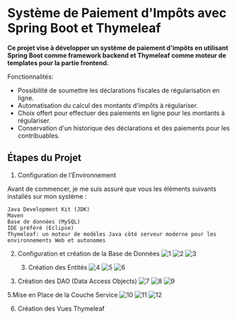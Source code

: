 # Système de Paiement d'Impôts avec Spring Boot et Thymeleaf

**Ce projet vise à développer un système de paiement d'impôts en utilisant Spring Boot comme framework backend et Thymeleaf comme moteur de templates pour la partie frontend.**

Fonctionnalités:
- Possibilité de soumettre les déclarations fiscales de régularisation en ligne.
- Automatisation du calcul des montants d'impôts à régulariser.
- Choix offert pour effectuer des paiements en ligne pour les montants à régulariser.
- Conservation d'un historique des déclarations et des paiements pour les contribuables.

## Étapes du Projet
1. Configuration de l'Environnement

Avant de commencer, je me suis assuré que vous les éléments suivants installés sur mon système :

    Java Development Kit (JDK)
    Maven
    Base de données (MySQL)
    IDE préféré (Eclipse)
    Thymeleaf: un moteur de modèles Java côté serveur moderne pour les environnements Web et autonomes
    
2. Configuration et création de la Base de Données
![1](https://github.com/DezzAuthentic/ExamenRegularisationImpots/assets/115024476/092eb246-4bc4-4674-a1ea-f366332868f2)
![2](https://github.com/DezzAuthentic/ExamenRegularisationImpots/assets/115024476/c39755c3-db53-4c37-8b14-5e04dcd1d34f)
![3](https://github.com/DezzAuthentic/ExamenRegularisationImpots/assets/115024476/28e7d223-47d2-4ca1-a864-6ab52e678ff2)

    3. Création des Entités
![4](https://github.com/DezzAuthentic/ExamenRegularisationImpots/assets/115024476/96261638-c3e5-4ef2-9aea-683dcede17e6)
![5](https://github.com/DezzAuthentic/ExamenRegularisationImpots/assets/115024476/7537d8a2-17fc-4497-bbfe-1e3193b494ee)
![6](https://github.com/DezzAuthentic/ExamenRegularisationImpots/assets/115024476/565ab1af-9ae6-489f-a343-3bd033e792f2)

4. Création des DAO (Data Access Objects)
![7](https://github.com/DezzAuthentic/ExamenRegularisationImpots/assets/115024476/1d3d8397-c3ee-4725-a8a3-07154185fd85)
![8](https://github.com/DezzAuthentic/ExamenRegularisationImpots/assets/115024476/6b2f5701-27ea-4f17-a2fd-371e23d1acef)
![9](https://github.com/DezzAuthentic/ExamenRegularisationImpots/assets/115024476/c7ecc6f3-9f57-4d61-8fcd-5ef9508ed26a)

5.Mise en Place de la Couche Service
![10](https://github.com/DezzAuthentic/ExamenRegularisationImpots/assets/115024476/5bafda1e-3cf8-43d7-9299-c34e10b4a2ab)
![11](https://github.com/DezzAuthentic/ExamenRegularisationImpots/assets/115024476/b83da26e-bb78-47d3-ac52-38809c559871)
![12](https://github.com/DezzAuthentic/ExamenRegularisationImpots/assets/115024476/636b64cc-8055-4550-a640-4dfd6d2a3f81)

6. Création des Vues Thymeleaf


